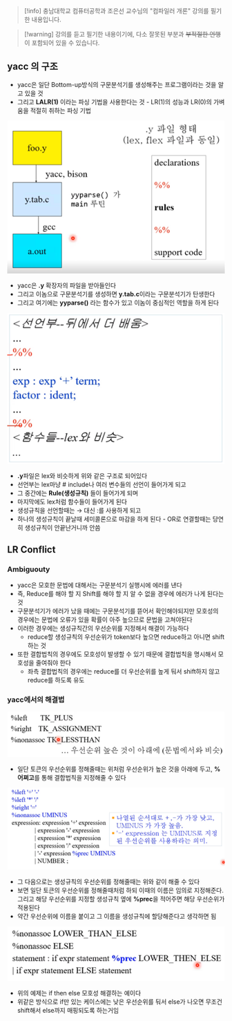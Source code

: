 > [!info] 충남대학교 컴퓨터공학과 조은선 교수님의 "컴파일러 개론" 강의를 필기한 내용입니다.

> [!warning] 강의를 듣고 필기한 내용이기에, 다소 잘못된 부분과 ~~부적절한 언행~~ 이 포함되어 있을 수 있습니다.

## yacc 의 구조

- yacc은 일단 Bottom-up방식의 구문분석기를 생성해주는 프로그램이라는 것을 알고 있을 것
- 그리고 **LALR(1)** 이라는 파싱 기법을 사용한다는 것 - LR(1)의 성능과 LR(0)의 가벼움을 적절히 취하는 파싱 기법

![%E1%84%8B%E1%85%B5%E1%84%85%E1%85%A9%E1%86%AB08%20-%20yacc%201007285652274845ab09c62d0abc5540/image1.png](compiler.fall.2021.cse.cnu.ac.kr/images/08_1007285652274845ab09c62d0abc5540/image1.png)

- yacc은 **.y** 확장자의 파일을 받아들인다
- 그리고 이놈으로 구문분석기를 생성하면 **y.tab.c**이라는 구문분석기가 탄생한다
- 그리고 여기에는 **yyparse()** 라는 함수가 있고 이놈이 중심적인 역할을 하게 된다

![%E1%84%8B%E1%85%B5%E1%84%85%E1%85%A9%E1%86%AB08%20-%20yacc%201007285652274845ab09c62d0abc5540/image2.png](compiler.fall.2021.cse.cnu.ac.kr/images/08_1007285652274845ab09c62d0abc5540/image2.png)

- **.y**파일은 lex와 비슷하게 위와 같은 구조로 되어있다
- 선언부는 lex마냥 # include나 여러 변수들의 선언이 들어가게 되고
- 그 중간에는 **Rule(생성규칙)** 들이 들어가게 되며
- 마지막에도 lex처럼 함수들이 들어가게 된다
- 생성규칙을 선언할때는 → 대신 :를 사용하게 되고
- 하나의 생성규칙이 끝날때 세미콜론으로 마감을 하게 된다 - OR로 연결할때는 당연히 생성규칙이 안끝난거니까 안씀

## LR Conflict

### Ambiguouty

- yacc은 모호한 문법에 대해서는 구문분석기 실행시에 에러를 낸다
- 즉, Reduce를 해야 할 지 Shift를 해야 할 지 알 수 없을 경우에 에러가 나게 된다는 것
- 구문분석기가 에러가 났을 때에는 구문분석기를 뜯어서 확인해야되지만 모호성의 경우에는 문법에 오류가 있을 확률이 아주 높으므로 문법을 고쳐야된다
- 이러한 경우에는 생성규칙간의 우선순위를 지정해서 해결이 가능하다
	- reduce할 생성규칙의 우선순위가 token보다 높으면 reduce하고 아니면 shift하는 것
- 또한 결합법칙의 경우에도 모호성이 발생할 수 있기 때문에 결합법칙을 명시해서 모호성을 줄여줘야 한다
	- 좌측 결합법칙의 경우에는 reduce를 더 우선순위를 높게 둬서 shift하지 않고 reduce를 하도록 유도

### yacc에서의 해결법

![%E1%84%8B%E1%85%B5%E1%84%85%E1%85%A9%E1%86%AB08%20-%20yacc%201007285652274845ab09c62d0abc5540/image3.png](compiler.fall.2021.cse.cnu.ac.kr/images/08_1007285652274845ab09c62d0abc5540/image3.png)

- 일단 토큰의 우선순위를 정해줄때는 위처럼 우선순위가 높은 것을 아래에 두고, **%어쩌고**를 통해 결합법칙을 지정해줄 수 있다

![%E1%84%8B%E1%85%B5%E1%84%85%E1%85%A9%E1%86%AB08%20-%20yacc%201007285652274845ab09c62d0abc5540/image4.png](compiler.fall.2021.cse.cnu.ac.kr/images/08_1007285652274845ab09c62d0abc5540/image4.png)

- 그 다음으로는 생성규칙의 우선순위를 정해줄때는 위와 같이 해줄 수 있다
- 보면 일단 토큰의 우선순위를 정해줄때처럼 하되 이때의 이름은 임의로 지정해준다. 그리고 해당 우선순위를 지정할 생성규칙 옆에 **%prec**을 적어주면 해당 우선순위가 적용된다
- 약간 우선순위에 이름을 붙이고 그 이름을 생성규칙에 할당해준다고 생각하면 됨

![%E1%84%8B%E1%85%B5%E1%84%85%E1%85%A9%E1%86%AB08%20-%20yacc%201007285652274845ab09c62d0abc5540/image5.png](compiler.fall.2021.cse.cnu.ac.kr/images/08_1007285652274845ab09c62d0abc5540/image5.png)

- 위의 예제는 if then else 모호성 해결하는 예이다
- 위같은 방식으로 if만 있는 케이스에는 낮은 우선순위를 둬서 else가 나오면 무조건 shift해서 else까지 매핑되도록 하는거임